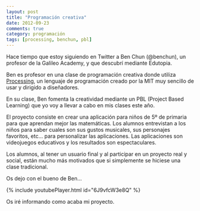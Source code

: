 ```yaml
---
layout: post
title: "Programación creativa"
date: 2012-09-23
comments: true
category: programación
tags: [processing, benchun, pbl]
---
```


Hace tiempo que estoy siguiendo en Twitter a Ben Chun (@benchun), un profesor de la Galileo Academy, y que descubrí mediante Edutopia.


Ben es profesor en una clase de programación creativa donde utiliza [Processing](http://processing.org), un lenguaje de programación creado por la MIT muy sencillo de usar y dirigido a diseñadores.


En su clase, Ben fomenta la creatividad mediante un PBL (Project Based Learning) que yo voy a llevar a cabo en mis clases este año.


El proyecto consiste en crear una aplicación para niños de 5º de primaria para que aprendan mejor las matemáticas. Los alumnos entrevistan a los niños para saber cuales son sus gustos musicales, sus personajes favoritos, etc... para personalizar las aplicaciones. Las aplicaciones son videojuegos educativos y los resultados son espectaculares.


Los alumnos, al tener un usuario final y al participar en un proyecto real y social, están mucho más motivados que si simplemente se hiciese una clase tradicional.


Os dejo con el bueno de Ben...

{% include youtubePlayer.html id="6J9vfcW3e8Q" %}

Os iré informando como acaba mi proyecto.
